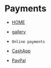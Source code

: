 # Payments

- [HOME](index.html)
- [gallery](index2.html)

- `Online payments`

- [CashApp](https://cash.app/$TomGomez93)
- [PayPal](https://www.paypal.com/paypalme/ThomasGomez77)
